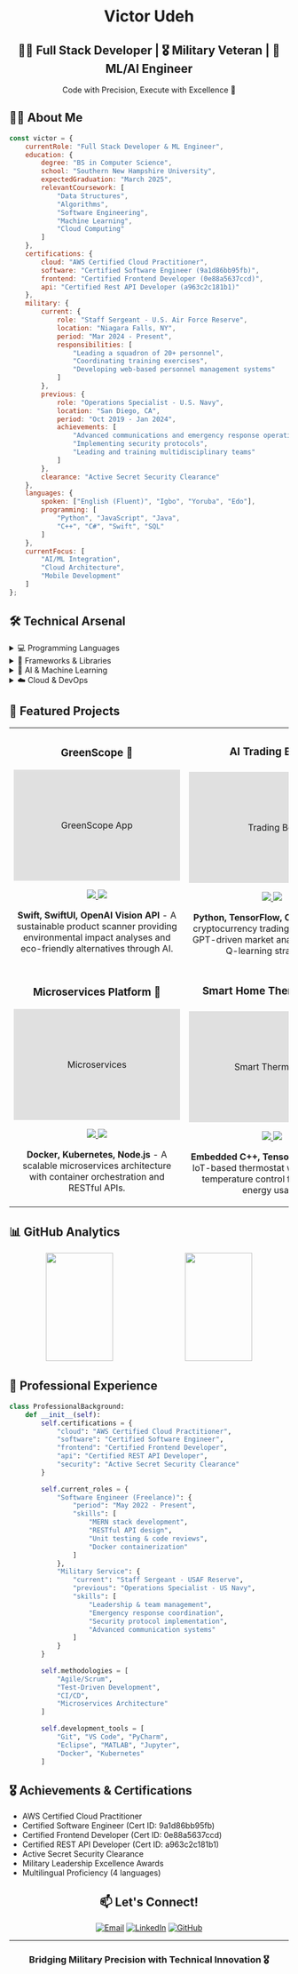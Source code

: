 <div align="center">

# Victor Udeh

## 👨‍💻 Full Stack Developer | 🎖️ Military Veteran | 🤖 ML/AI Engineer

Code with Precision, Execute with Excellence 🎯

</div>

## 👨‍💻 About Me
```javascript
const victor = {
    currentRole: "Full Stack Developer & ML Engineer",
    education: {
        degree: "BS in Computer Science",
        school: "Southern New Hampshire University",
        expectedGraduation: "March 2025",
        relevantCoursework: [
            "Data Structures",
            "Algorithms",
            "Software Engineering",
            "Machine Learning",
            "Cloud Computing"
        ]
    },
    certifications: {
        cloud: "AWS Certified Cloud Practitioner",
        software: "Certified Software Engineer (9a1d86bb95fb)",
        frontend: "Certified Frontend Developer (0e88a5637ccd)",
        api: "Certified Rest API Developer (a963c2c181b1)"
    },
    military: {
        current: {
            role: "Staff Sergeant - U.S. Air Force Reserve",
            location: "Niagara Falls, NY",
            period: "Mar 2024 - Present",
            responsibilities: [
                "Leading a squadron of 20+ personnel",
                "Coordinating training exercises",
                "Developing web-based personnel management systems"
            ]
        },
        previous: {
            role: "Operations Specialist - U.S. Navy",
            location: "San Diego, CA",
            period: "Oct 2019 - Jan 2024",
            achievements: [
                "Advanced communications and emergency response operations",
                "Implementing security protocols",
                "Leading and training multidisciplinary teams"
            ]
        },
        clearance: "Active Secret Security Clearance"
    },
    languages: {
        spoken: ["English (Fluent)", "Igbo", "Yoruba", "Edo"],
        programming: [
            "Python", "JavaScript", "Java", 
            "C++", "C#", "Swift", "SQL"
        ]
    },
    currentFocus: [
        "AI/ML Integration",
        "Cloud Architecture",
        "Mobile Development"
    ]
};
```

## 🛠️ Technical Arsenal

<details>
<summary>💻 Programming Languages</summary>
<br>
<p align="left">
  <img src="https://img.shields.io/badge/Python-3776AB?style=for-the-badge&logo=python&logoColor=white"/>
  <img src="https://img.shields.io/badge/JavaScript-F7DF1E?style=for-the-badge&logo=javascript&logoColor=black"/>
  <img src="https://img.shields.io/badge/TypeScript-007ACC?style=for-the-badge&logo=typescript&logoColor=white"/>
  <img src="https://img.shields.io/badge/Java-ED8B00?style=for-the-badge&logo=java&logoColor=white"/>
  <img src="https://img.shields.io/badge/C++-00599C?style=for-the-badge&logo=c%2B%2B&logoColor=white"/>
  <img src="https://img.shields.io/badge/C%23-239120?style=for-the-badge&logo=c-sharp&logoColor=white"/>
  <img src="https://img.shields.io/badge/Swift-FA7343?style=for-the-badge&logo=swift&logoColor=white"/>
  <img src="https://img.shields.io/badge/HTML5-E34F26?style=for-the-badge&logo=html5&logoColor=white"/>
  <img src="https://img.shields.io/badge/CSS3-1572B6?style=for-the-badge&logo=css3&logoColor=white"/>
  <img src="https://img.shields.io/badge/SQL-4479A1?style=for-the-badge&logo=mysql&logoColor=white"/>
</p>
</details>

<details>
<summary>🚀 Frameworks & Libraries</summary>
<br>
<p align="left">
  <img src="https://img.shields.io/badge/React-20232A?style=for-the-badge&logo=react&logoColor=61DAFB"/>
  <img src="https://img.shields.io/badge/Node.js-43853D?style=for-the-badge&logo=node.js&logoColor=white"/>
  <img src="https://img.shields.io/badge/Express-000000?style=for-the-badge&logo=express&logoColor=white"/>
  <img src="https://img.shields.io/badge/React_Native-20232A?style=for-the-badge&logo=react&logoColor=61DAFB"/>
  <img src="https://img.shields.io/badge/Flutter-02569B?style=for-the-badge&logo=flutter&logoColor=white"/>
  <img src="https://img.shields.io/badge/SwiftUI-000000?style=for-the-badge&logo=swift&logoColor=white"/>
  <img src="https://img.shields.io/badge/MongoDB-4EA94B?style=for-the-badge&logo=mongodb&logoColor=white"/>
  <img src="https://img.shields.io/badge/REST_APIs-FF6C37?style=for-the-badge&logo=postman&logoColor=white"/>
</p>
</details>

<details>
<summary>🧠 AI & Machine Learning</summary>
<br>
<p align="left">
  <img src="https://img.shields.io/badge/TensorFlow-FF6F00?style=for-the-badge&logo=tensorflow&logoColor=white"/>
  <img src="https://img.shields.io/badge/OpenAI-412991?style=for-the-badge&logo=openai&logoColor=white"/>
  <img src="https://img.shields.io/badge/GPT-412991?style=for-the-badge&logo=openai&logoColor=white"/>
  <img src="https://img.shields.io/badge/Computer_Vision-76B900?style=for-the-badge&logo=nvidia&logoColor=white"/>
  <img src="https://img.shields.io/badge/LLMs-FF6B6B?style=for-the-badge&logo=openai&logoColor=white"/>
</p>
</details>

<details>
<summary>☁️ Cloud & DevOps</summary>
<br>
<p align="left">
  <img src="https://img.shields.io/badge/AWS_Certified-FF9900?style=for-the-badge&logo=amazon-aws&logoColor=white"/>
  <img src="https://img.shields.io/badge/Docker-2496ED?style=for-the-badge&logo=docker&logoColor=white"/>
  <img src="https://img.shields.io/badge/Kubernetes-326CE5?style=for-the-badge&logo=kubernetes&logoColor=white"/>
  <img src="https://img.shields.io/badge/AWS-232F3E?style=for-the-badge&logo=amazon-aws&logoColor=white"/>
  <img src="https://img.shields.io/badge/GCP-4285F4?style=for-the-badge&logo=google-cloud&logoColor=white"/>
  <img src="https://img.shields.io/badge/CI/CD-2088FF?style=for-the-badge&logo=github-actions&logoColor=white"/>
</p>
</details>

## 🌟 Featured Projects

<table>
  <tr>
    <td width="50%">
      <h3 align="center">GreenScope 🌿</h3>
      <div align="center">  
        <div style="width: 300px; height: 200px; background-color: #e0e0e0; display: flex; justify-content: center; align-items: center;">
          <span>GreenScope App</span>
        </div>
        <p>
          <a href="https://github.com/vhicktour/greenscope">
            <img src="https://img.shields.io/badge/Code-black?style=for-the-badge&logo=github"/>
          </a>
          <a href="#">
            <img src="https://img.shields.io/badge/Demo-00C7B7?style=for-the-badge&logo=appstore"/>
          </a>
        </p>
        <p><strong>Swift, SwiftUI, OpenAI Vision API</strong> - A sustainable product scanner providing environmental impact analyses and eco-friendly alternatives through AI.</p>
      </div>
    </td>
    <td width="50%">
      <h3 align="center">AI Trading Bot 📈</h3>
      <div align="center">  
        <div style="width: 300px; height: 200px; background-color: #e0e0e0; display: flex; justify-content: center; align-items: center;">
          <span>Trading Bot</span>
        </div>
        <p>
          <a href="https://github.com/vhicktour/trading-bot">
            <img src="https://img.shields.io/badge/Code-black?style=for-the-badge&logo=github"/>
          </a>  
          <a href="https://trading-bot-demo.herokuapp.com">
            <img src="https://img.shields.io/badge/Demo-00C7B7?style=for-the-badge&logo=netlify"/>
          </a>
        </p>
        <p><strong>Python, TensorFlow, OpenAI API</strong> - A cryptocurrency trading bot leveraging GPT-driven market analysis and deep Q-learning strategies.</p>
      </div>
    </td>
  </tr>
  <tr>
    <td width="50%">
      <h3 align="center">Microservices Platform 🔄</h3>
      <div align="center">
        <div style="width: 300px; height: 200px; background-color: #e0e0e0; display: flex; justify-content: center; align-items: center;">
          <span>Microservices</span>
        </div>
        <p>
          <a href="https://github.com/vhicktour/microservices">
            <img src="https://img.shields.io/badge/Code-black?style=for-the-badge&logo=github"/>
          </a>
          <a href="https://microservices-demo.netlify.app">
            <img src="https://img.shields.io/badge/Demo-00C7B7?style=for-the-badge&logo=netlify"/>
          </a>
        </p>
        <p><strong>Docker, Kubernetes, Node.js</strong> - A scalable microservices architecture with container orchestration and RESTful APIs.</p>
      </div>
    </td>
    <td width="50%">
      <h3 align="center">Smart Home Thermostat 🏠</h3>
      <div align="center">
        <div style="width: 300px; height: 200px; background-color: #e0e0e0; display: flex; justify-content: center; align-items: center;">
          <span>Smart Thermostat</span>
        </div>
        <p>
          <a href="https://github.com/vhicktour/smart-thermostat">
            <img src="https://img.shields.io/badge/Code-black?style=for-the-badge&logo=github"/>
          </a>
          <a href="#">
            <img src="https://img.shields.io/badge/Demo-00C7B7?style=for-the-badge&logo=netlify"/>
          </a>
        </p>
        <p><strong>Embedded C++, TensorFlow Lite</strong> - An IoT-based thermostat with ML-driven temperature control for optimized energy usage.</p>
      </div>
    </td>
  </tr>
</table>

## 📊 GitHub Analytics

<div align="center">
  <img width="49%" height="195px" src="https://github-readme-stats.vercel.app/api?username=vhicktour&show_icons=true&theme=radical&hide_border=true&include_all_commits=true&count_private=true"/>
  <img width="49%" height="195px" src="https://github-readme-streak-stats.herokuapp.com/?user=vhicktour&theme=radical&hide_border=true"/>
</div>

## 🎯 Professional Experience
```python
class ProfessionalBackground:
    def __init__(self):
        self.certifications = {
            "cloud": "AWS Certified Cloud Practitioner",
            "software": "Certified Software Engineer",
            "frontend": "Certified Frontend Developer",
            "api": "Certified REST API Developer",
            "security": "Active Secret Security Clearance"
        }
        
        self.current_roles = {
            "Software Engineer (Freelance)": {
                "period": "May 2022 - Present",
                "skills": [
                    "MERN stack development",
                    "RESTful API design",
                    "Unit testing & code reviews",
                    "Docker containerization"
                ]
            },
            "Military Service": {
                "current": "Staff Sergeant - USAF Reserve",
                "previous": "Operations Specialist - US Navy",
                "skills": [
                    "Leadership & team management",
                    "Emergency response coordination",
                    "Security protocol implementation",
                    "Advanced communication systems"
                ]
            }
        }
        
        self.methodologies = [
            "Agile/Scrum",
            "Test-Driven Development",
            "CI/CD",
            "Microservices Architecture"
        ]
        
        self.development_tools = [
            "Git", "VS Code", "PyCharm",
            "Eclipse", "MATLAB", "Jupyter",
            "Docker", "Kubernetes"
        ]
```

## 🎖️ Achievements & Certifications

- AWS Certified Cloud Practitioner
- Certified Software Engineer (Cert ID: 9a1d86bb95fb)
- Certified Frontend Developer (Cert ID: 0e88a5637ccd)
- Certified REST API Developer (Cert ID: a963c2c181b1)
- Active Secret Security Clearance
- Military Leadership Excellence Awards
- Multilingual Proficiency (4 languages)

<div align="center">

## 📫 Let's Connect!

[![Email](https://img.shields.io/badge/Email-Victor.o.udeh@gmail.com-D14836?style=flat-square&logo=gmail&logoColor=white)](mailto:Victor.o.udeh@gmail.com)
[![LinkedIn](https://img.shields.io/badge/LinkedIn-victorudeh-0077B5?style=flat-square&logo=linkedin&logoColor=white)](https://www.linkedin.com/in/victorudeh)
[![GitHub](https://img.shields.io/badge/GitHub-vhicktour-100000?style=flat-square&logo=github&logoColor=white)](https://github.com/vhicktour)

---

### Bridging Military Precision with Technical Innovation 🎖️

</div>

